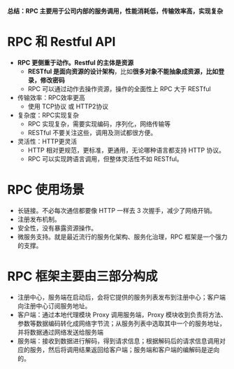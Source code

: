 **总结：RPC 主要用于公司内部的服务调用，性能消耗低，传输效率高，实现复杂**

# RPC 和 Restful API
- **RPC 更侧重于动作。Restful 的主体是资源**
    - **RESTful 是面向资源的设计架构**，比如**很多对象不能抽象成资源，比如登录，修改密码**
    - RPC 可以通过动作去操作资源，操作的全面性上 RPC 大于 RESTful
- 传输效率：RPC效率更高
    - 使用 TCP协议 或 HTTP2协议
- 复杂度：RPC实现复杂
    - RPC 实现复杂，需要实现编码，序列化，网络传输等
    - RESTful 不要关注这些，调用及测试都很方便。 
- 灵活性：HTTP更灵活
    - HTTP 相对更规范，更标准，更通用，无论哪种语言都支持 HTTP 协议。
    - RPC 可以实现跨语言调用，但整体灵活性不如 RESTful。
    
# RPC 使用场景
- 长链接。不必每次通信都要像 HTTP 一样去 3 次握手，减少了网络开销。
- 注册发布机制。
- 安全性，没有暴露资源操作。
- 微服务支持。就是最近流行的服务化架构、服务化治理，RPC 框架是一个强力的支撑。

# RPC 框架主要由三部分构成
- 注册中心，服务端在启动后，会将它提供的服务列表发布到注册中心；客户端向注册中心订阅服务地址。
- 客户端：通过本地代理模块 Proxy 调用服务端，Proxy 模块收到负责将方法、参数等数据编码转化成网络字节流；从服务列表中选取其中一个的服务地址，并将数据通过网络发送给服务端
- 服务端：接收到数据进行解码，得到请求信息；根据解码后的请求信息调用对应的服务，然后将调用结果返回给客户端；服务端和客户端的编解码是逆向的。

